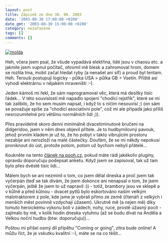 ```yaml
---
layout: post
title: Zápisek ze dne 30. 08. 2003
date: '2003-08-30 17:00:00 +0200'
date_gmt: '2003-08-30 15:00:00 +0200'
category: nezařazené
tags: []
comments: []
---
```

<p>
<div >  <a href="/%base_url%/assets/old-images/molda.jpg"><img alt="molda" src="%base_url%/assets/old-images/molda.jpg"></a>  </div>
<p>Heh, včera jsem psal, že všude vypadává elektřina, lidé jsou v chaosu etc. a jakmile jsem vupnul počítač, ohromil mě blesk a zahromoval hrom, domem se rozlila tma, mobil začal hledat ryby (a nenašel ani síť) a proud byl tentam. Heh. Terouši postupují logicky - půlka USA &gt; půlka GB &gt; Vsetín. Příště asi vyhodí elektrárnu v nějakém mraveništi :-).</p>
<p>Jeden kámoš mi řekl, že sám naprogramoval věc, která má desítky tisíc řádek... V této souvislosti mě napadlo spojení &quot;chodící rejstřík&quot;, které se mi tak zalíbilo, že ho sem musím napsat, i když to s ničím nesouvisí ;) (on sám se považuje spíše za &quot;chodící asociativní pole&quot;, což mi ale připadá jako příliš nesrozumitelné pro většinu normálních lidí ;)).</p>
<p>Přes pravidelné skoro denní minimálně dvacetiminutové bručení na didgeridoo, jsem v něm dnes objevil přítele. Je to hudbymilovný pavouk, jehož prvním kladem je už to, že ho pobyt v takto vibrujícím prostoru nezabije ani nerozloží na malé částečky. Doufám, že se mi někdy nepokusí proniknout do úst, protože potom, potom už bychom nebyli přátelé...</p>
<p>Koukněte na tento <a href="http://www.pooh.cz/a.asp?a=2006061&db=" target="_blank">článek na pooh.cz</a>, pokud máte rádi jakékoliv pluginy, opravdu doporučuju podepsat anketu. Když jsem se zapisoval, tak už tam bylo přes dvěstě tisíc lidí...</p>
<p>Málem bych se ani nezmínil o tom, co jsem dělal dneska a proč jsem tak vyčerpán (teď se tak dívám, že jsem dokonce ani nenapsal o tom, že jsem vyčerpán, ještě že jsem to už napravil :)) - totiž, brambory jsou ve sklepě a v kůlně a před kůlnou - dvacet pytlů bylo eskortováno naším velkým malotraktorem z pole, kde jsme je vybrali přímo ze země (čtenáři z velkých i menších měst povinně vzdychají úžasem). Ukrutně mě (a nejen mě) díky tomuto heroickému výkonu bolí v zádech, nohy, ruce, prostě úžasný pocit - zajímalo by mě, v kolik hodin dneska vytuhnu (až se budu dívat na Anděla a Velkou noční hudbu (btw: doporučuju))...</p>
<p>Poštou mi přišel osmý díl přípěhu &quot;Coming or going&quot;, zítra bude online! A můžu říct, že je vskutku kvalitní :-), máte se na co těšit...</p>
